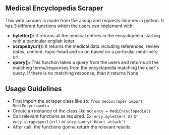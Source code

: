 ## Medical Encyclopedia Scraper

This web scraper is made from the Jsoup and requests libraries in python. It has 3 different functions which the users can implement with:

- **byletter():** It returns all the medical entries in the encyclopedia starting with a particular english letter.
- **scrapebyurl():** It returns the medical data including references, review dates, content, topic-head and so on based on a particular mediline's url.
- **query():** This function takes a query from the users and returns all the matching terms/responses from the encyclopedia matching the user's query. If there is no matching response, than it returns None

## Usage Guidelines
- First import the scraper class like so: ```from mediscraper import MediEncyclopedia```
- Create an instance of the class like so: ```ency = MediEncyclopedia()```
- Call relevant functions as required. Ex: ```ency.byletter('A)``` or ```ency.scrapebyurl(url)``` or ```ency.query('Heart attack')```
- After call, the functions gonna return the relevant results. 


   
